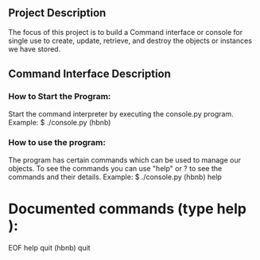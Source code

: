 ## Project Description
The focus of this project is to build a Command interface or console
for single use to create, update, retrieve, and destroy the objects or instances we have stored.
## Command Interface Description
### How to Start the Program:
Start the command interpreter by executing the console.py program.
Example:
$ ./console.py
(hbnb)
### How to use the program:
The program has certain commands which can be used to manage our objects.
To see the commands you can use "help" or ? to see the commands and their details.
Example:
$ ./console.py
(hbnb) help

Documented commands (type help <topic>):
========================================
EOF  help  quit
(hbnb) quit
